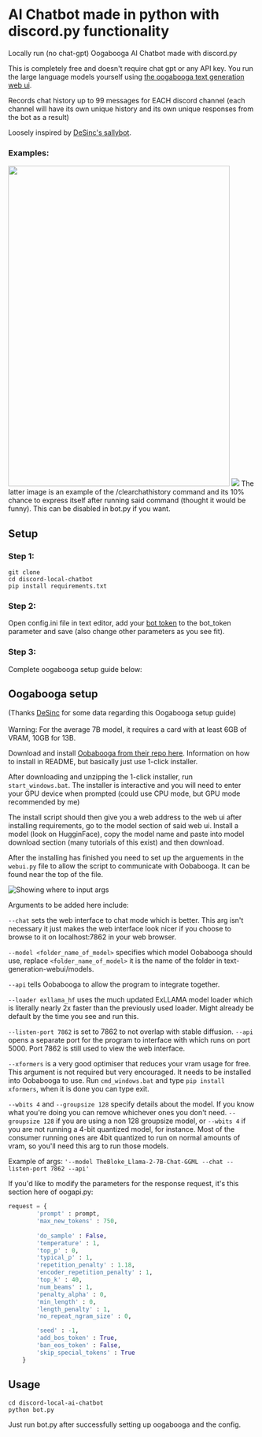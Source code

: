 # AI Chatbot made in python with discord.py functionality
Locally run (no chat-gpt) Oogabooga AI Chatbot made with discord.py

This is completely free and doesn't require chat gpt or any API key. You run the large language models yourself using [the oogabooga text generation web ui](https://github.com/oobabooga/text-generation-webui).

Records chat history up to 99 messages for EACH discord channel (each channel will have its own unique history and its own unique responses from the bot as a result)

Loosely inspired by [DeSinc's sallybot](https://github.com/DeSinc/SallyBot).
### Examples:

<img src="https://github.com/smfreeze/discord-local-ai-chatbot/assets/117759431/40fd7f89-6d20-426f-977a-417879b6738e" width=450px height=650px>
<img src="https://github.com/smfreeze/discord-local-ai-chatbot/assets/117759431/019f7531-362a-4249-81a8-d9c36f153ebf">
The latter image is an example of the /clearchathistory command and its 10% chance to express itself after running said command (thought it would be funny). This can be disabled in bot.py if you want.


## Setup
### Step 1:
```
git clone
cd discord-local-chatbot
pip install requirements.txt
```
### Step 2:
Open config.ini file in text editor, add your [bot token](https://www.youtube.com/watch?v=aI4OmIbkJH8) to the bot_token parameter and save (also change other parameters as you see fit).

### Step 3:
Complete oogabooga setup guide below:

## Oogabooga setup
(Thanks [DeSinc](https://github.com/DeSinc/SallyBot) for some data regarding this Oogabooga setup guide)
<br><br>
Warning: For the average 7B model, it requires a card with at least 6GB of VRAM, 10GB for 13B.

Download and install [Oobabooga from their repo here](https://github.com/oobabooga/text-generation-webui). Information on how to install in README, but basically just use 1-click installer.

After downloading and unzipping the 1-click installer, run `start_windows.bat`. The installer is interactive and you will need to enter your GPU device when prompted (could use CPU mode, but GPU mode recommended by me)

The install script should then give you a web address to the web ui after installing requirements, go to the model section of said web ui. Install a model (look on HugginFace), copy the model name and paste into model download section (many tutorials of this exist) and then download.

After the installing has finished you need to set up the arguements in the `webui.py` file to allow the script to communicate with Oobabooga. It can be found near the top of the file.

![Showing where to input args](https://github.com/DeSinc/SallyBot/assets/36467674/a7c6e8b0-6644-4c73-878b-9b2cb44c1d3a)

Arguments to be added here include:

`--chat` sets the web interface to chat mode which is better. This arg isn't necessary it just makes the web interface look nicer if you choose to browse to it on localhost:7862 in your web browser.

`--model <folder_name_of_model>` specifies which model Oobabooga should use, replace `<folder_name_of_model>` it is the name of the folder in text-generation-webui/models.

`--api` tells Oobabooga to allow the program to integrate together.

`--loader exllama_hf` uses the much updated ExLLAMA model loader which is literally nearly 2x faster than the previously used loader. Might already be default by the time you see and run this.

`--listen-port 7862` is set to 7862 to not overlap with stable diffusion. `--api` opens a separate port for the program to interface with which runs on port 5000. Port 7862 is still used to view the web interface.

`--xformers` is a very good optimiser that reduces your vram usage for free. This argument is not required but very encouraged. It needs to be installed into Oobabooga to use. Run `cmd_windows.bat` and type `pip install xformers`, when it is done you can type exit.

`--wbits 4` and `--groupsize 128` specify details about the model. If you know what you're doing you can remove whichever ones you don't need. `--groupsize 128` if you are using a non 128 groupsize model, or `--wbits 4` if you are not running a 4-bit quantized model, for instance. Most of the consumer running ones are 4bit quantized to run on normal amounts of vram, so you'll need this arg to run those models.

Example of args:
`'--model TheBloke_Llama-2-7B-Chat-GGML --chat --listen-port 7862 --api'`

If you'd like to modify the parameters for the response request, it's this section here of oogapi.py:
```py
request = {
        'prompt' : prompt,
        'max_new_tokens' : 750,
        
        'do_sample' : False,
        'temperature' : 1,
        'top_p' : 0,
        'typical_p' : 1,
        'repetition_penalty' : 1.18,
        'encoder_repetition_penalty' : 1,
        'top_k' : 40,
        'num_beams' : 1,
        'penalty_alpha' : 0,
        'min_length' : 0,
        'length_penalty' : 1,
        'no_repeat_ngram_size' : 0,

        'seed' : -1,
        'add_bos_token' : True,
        'ban_eos_token' : False,
        'skip_special_tokens' : True
    }
```


## Usage
```
cd discord-local-ai-chatbot
python bot.py
```

Just run bot.py after successfully setting up oogabooga and the config.
